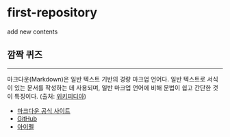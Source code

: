 # first-repository
add new contents

## 깜짝 퀴즈
---
마크다운(Markdown)은 일반 텍스트 기반의 경량 마크업 언어다. 일반 텍스트로 서식이 있는 문서를 작성하는 데 사용되며, 일반 마크업 언어에 비해 문법이 쉽고 간단한 것이 특징이다. (출처: [위키피디아](https://www.wikipedia.org/))

- [마크다운 공식 사이트](https://daringfireball.net/projects/markdown/)
- [GitHub](https://github.com/)
- [아이펠](https://aiffel.io/)